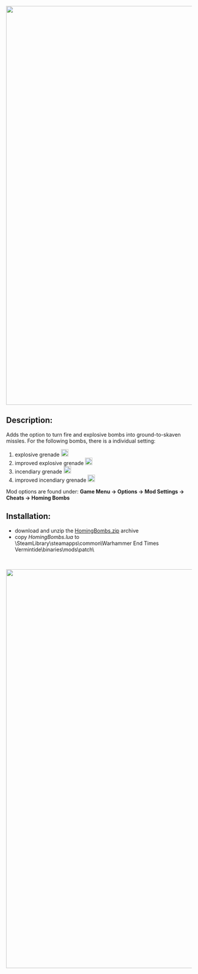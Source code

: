 <p align="center">
  <img src="../../../assets/banner-top.png" alt="" width="1080">
</p>

## Description:
Adds the option to turn fire and explosive bombs into ground-to-skaven missles. For the following bombs, there is a individual setting:
1. explosive grenade <img src="../../../assets/Mod-Material/HomingBombs/frag_grenade_t1.png" alt="(explosive grenade)" title="explosive grenade" width="20">
2. improved explosive grenade <img src="../../../assets/Mod-Material/HomingBombs/frag_grenade_t2.png" alt="(improved explosive grenade)" title="improved explosive grenade" width="20">
3. incendiary grenade <img src="../../../assets/Mod-Material/HomingBombs/fire_grenade_t1.png" alt="(incendiary grenade)" title="incendiary grenade" width="20">
4. improved incendiary grenade <img src="../../../assets/Mod-Material/HomingBombs/fire_grenade_t2.png" alt="(improved incendiary grenade)" title="improved incendiary grenade" width="20">

Mod options are found under: **Game Menu → Options → Mod Settings → Cheats → Homing Bombs**

## Installation:
- download and unzip the [HomingBombs.zip](../../../../releases/tag/HomingBombs) archive
- copy *HomingBombs.lua* to \SteamLibrary\steamapps\common\Warhammer End Times Vermintide\binaries\mods\patch\

<br/>

<p align="center">
  <img src="../../../assets/banner-buttom.png" alt="" width="1080">
</p>




